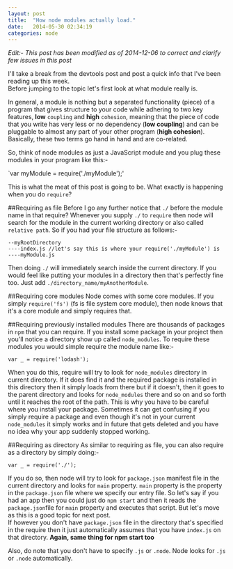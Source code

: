 ```yaml
---
layout: post
title:  "How node modules actually load."
date:   2014-05-30 02:34:19
categories: node
---
```


*Edit:- This post has been modified as of 2014-12-06 to correct and clarify few issues in this post*

I'll take a break from the devtools post and post a quick info that I've been reading up this week.  
Before jumping to the topic let's first look at what module really is.

In general, a module is nothing but a separated functionality (piece) of a program that gives structure to your code while adhering to two key features, **low** `coupling` and **high** `cohesion`, meaning that the piece of code that you write has very less or no dependency (**low coupling**) and can be pluggable to almost any part of your other program (**high cohesion**). Basically, these two terms go hand in hand and are co-related.


So, think of node modules as just a JavaScript module and you plug these modules in your program like this:-  

`var myModule = require('./myModule');'

This is what the meat of this post is going to be. What exactly is happening when you do `require`? 

##Requiring as file
Before I go any further notice that `./` before the module name in that require? Whenever you supply `./` to `require` then node will search for the module in the current working directory or also called `relative path`. So if you had your file structure as follows:-

    --myRootDirectory
    ----index.js //let's say this is where your require('./myModule') is
    ----myModule.js

Then doing `./` will immediately search inside the current directory. If you would feel like putting your modules in a directory then that's perfectly fine too. Just add `./directory_name/myAnotherModule`.

##Requiring core modules
Node comes with some core modules. If you simply `require('fs')` (fs is file system core module), then node knows that it's a core module and simply requires that.

##Requiring previously installed modules
There are thousands of packages in `npm` that you can require. If you install some package in your project then you'll notice a directory show up called `node_modules`. To require these modules you would simple require the module name like:-  

    var _ = require('lodash');

When you do this, require will try to look for `node_modules` directory in current directory. If it does find it and the required package is installed in this directory then it simply loads from there but if it doesn't, then it goes to the parent directory and looks for `node_modules` there and so on and so forth until it reaches the root of the path. This is why you have to be careful where you install your package. Sometimes it can get confusing if you simply require a package and even though it's not in your current `node_modules` it simply works and in future that gets deleted and you have no idea why your app suddenly stopped working.

##Requiring as directory
As similar to requiring as file, you can also require as a directory by simply doing:-  

    var _ = require('./');

If you do so, then node will try to look for `package.json` manifest file in the current directory and looks for `main` property. `main` property is the property in the `package.json` file where we specify our entry file. So let's say if you had an app then you could just do `npm start` and then it reads the `package.json`file for `main` property and executes that script. But let's move as this is a good topic for next post.  
If however you don't have `package.json` file in the directory that's specified in the require then it just automatically assumes that you have `index.js` on that directory. **Again, same thing for npm start too**

Also, do note that you don't have to specify `.js` or `.node`. Node looks for `.js` or `.node` automatically.

